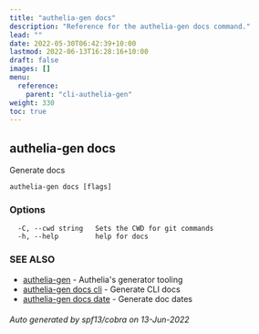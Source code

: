 ```yaml
---
title: "authelia-gen docs"
description: "Reference for the authelia-gen docs command."
lead: ""
date: 2022-05-30T06:42:39+10:00
lastmod: 2022-06-13T16:28:16+10:00
draft: false
images: []
menu:
  reference:
    parent: "cli-authelia-gen"
weight: 330
toc: true
---
```


## authelia-gen docs

Generate docs

```
authelia-gen docs [flags]
```

### Options

```
  -C, --cwd string   Sets the CWD for git commands
  -h, --help         help for docs
```

### SEE ALSO

* [authelia-gen](authelia-gen.md)	 - Authelia's generator tooling
* [authelia-gen docs cli](authelia-gen_docs_cli.md)	 - Generate CLI docs
* [authelia-gen docs date](authelia-gen_docs_date.md)	 - Generate doc dates

###### Auto generated by spf13/cobra on 13-Jun-2022
